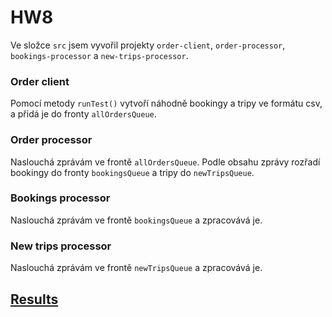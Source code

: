 # HW8

Ve složce `src` jsem vyvořil projekty `order-client`, `order-processor`, `bookings-processor` a `new-trips-processor`.

### Order client

Pomocí metody `runTest()` vytvoří náhodně bookingy a tripy ve formátu csv, a přidá je do fronty `allOrdersQueue`.

### Order processor

Naslouchá zprávám ve frontě `allOrdersQueue`. Podle obsahu zprávy rozřadí bookingy do fronty `bookingsQueue` a tripy do `newTripsQueue`.

### Bookings processor

Naslouchá zprávám ve frontě `bookingsQueue` a zpracovává je.

### New trips processor

Naslouchá zprávám ve frontě `newTripsQueue` a zpracovává je.

## [Results](results/results.md)
